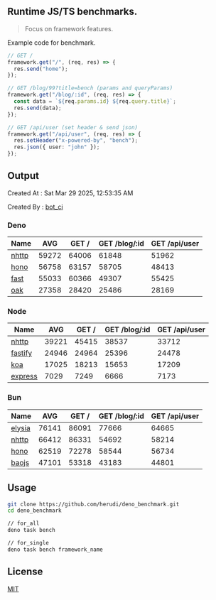 ## Runtime JS/TS benchmarks.

> Focus on framework features.

Example code for benchmark.
```ts
// GET /
framework.get("/", (req, res) => {
  res.send("home");
});

// GET /blog/99?title=bench (params and queryParams)
framework.get("/blog/:id", (req, res) => {
  const data = `${req.params.id} ${req.query.title}`;
  res.send(data);
});

// GET /api/user (set header & send json)
framework.get("/api/user", (req, res) => {
  res.setHeader("x-powered-by", "bench");
  res.json({ user: "john" });
});
```

## Output
Created At : Sat Mar 29 2025, 12:53:35 AM

Created By : [bot_ci](https://github.com/herudi/deno_benchmarks/commits?author=github-actions%5Bbot%5D)


### Deno
|Name|AVG|GET /|GET /blog/:id|GET /api/user|
|----|----|----|----|----|
|[nhttp](https://github.com/nhttp/nhttp)|59272|64006|61848|51962|
|[hono](https://github.com/honojs/hono)|56758|63157|58705|48413|
|[fast](https://github.com/danteissaias/fast)|55033|60366|49307|55425|
|[oak](https://github.com/oakserver/oak)|27358|28420|25486|28169|
  


### Node
|Name|AVG|GET /|GET /blog/:id|GET /api/user|
|----|----|----|----|----|
|[nhttp](https://github.com/nhttp/nhttp)|39221|45415|38537|33712|
|[fastify](https://github.com/fastify/fastify)|24946|24964|25396|24478|
|[koa](https://github.com/koajs/koa)|17025|18213|15653|17209|
|[express](https://github.com/expressjs/express)|7029|7249|6666|7173|
  


### Bun
|Name|AVG|GET /|GET /blog/:id|GET /api/user|
|----|----|----|----|----|
|[elysia](https://github.com/elysiajs/elysia)|76141|86091|77666|64665|
|[nhttp](https://github.com/nhttp/nhttp)|66412|86331|54692|58214|
|[hono](https://github.com/honojs/hono)|62519|72278|58544|56734|
|[baojs](https://github.com/mattreid1/baojs)|47101|53318|43183|44801|
  



## Usage

```bash
git clone https://github.com/herudi/deno_benchmark.git
cd deno_benchmark

// for_all
deno task bench

// for_single
deno task bench framework_name
```

## License

[MIT](LICENSE)

